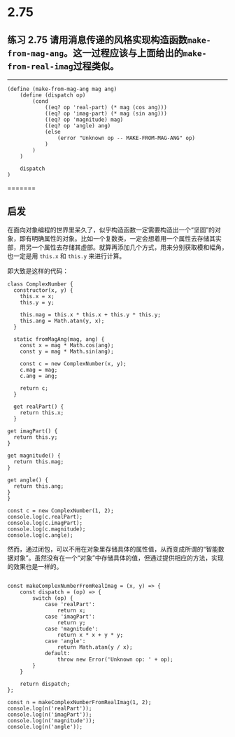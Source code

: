 # 2.75

## 练习 2.75 请用消息传递的风格实现构造函数`make-from-mag-ang`。这一过程应该与上面给出的`make-from-real-imag`过程类似。

---

```eval-scheme
(define (make-from-mag-ang mag ang)
    (define (dispatch op)
        (cond
            ((eq? op 'real-part) (* mag (cos ang)))
            ((eq? op 'imag-part) (* mag (sin ang)))
            ((eq? op 'magnitude) mag)
            ((eq? op 'angle) ang)
            (else
                (error "Unknown op -- MAKE-FROM-MAG-ANG" op)
            )
        )
    )

    dispatch
)
```

=======

## 启发

在面向对象编程的世界里呆久了，似乎构造函数一定需要构造出一个“坚固”的对象，即有明确属性的对象。比如一个复数类，一定会想着用一个属性去存储其实部，用另一个属性去存储其虚部。就算再添加几个方式，用来分别获取模和幅角，也一定是用 `this.x` 和 `this.y` 来进行计算。

即大致是这样的代码：

```eval-js
class ComplexNumber {
  constructor(x, y) {
    this.x = x;
    this.y = y;

    this.mag = this.x * this.x + this.y * this.y;
    this.ang = Math.atan(y, x);
  }

  static fromMagAng(mag, ang) {
    const x = mag * Math.cos(ang);
    const y = mag * Math.sin(ang);

    const c = new ComplexNumber(x, y);
    c.mag = mag;
    c.ang = ang;

    return c;
  }

  get realPart() {
    return this.x;
  }

get imagPart() {
  return this.y;
}

get magnitude() {
  return this.mag;
}

get angle() {
  return this.ang;
}
}

const c = new ComplexNumber(1, 2);
console.log(c.realPart);
console.log(c.imagPart);
console.log(c.magnitude);
console.log(c.angle);
```

然而，通过闭包，可以不用在对象里存储具体的属性值，从而变成所谓的“智能数据对象”。虽然没有在一个“对象”中存储具体的值，但通过提供相应的方法，实现的效果也是一样的。

```eval-js

const makeComplexNumberFromRealImag = (x, y) => {
    const dispatch = (op) => {
        switch (op) {
            case 'realPart':
                return x;
            case 'imagPart':
                return y;
            case 'magnitude':
                return x * x + y * y;
            case 'angle':
                return Math.atan(y / x);
            default: 
                throw new Error('Unknown op: ' + op);
        }
    }

    return dispatch;
};

const n = makeComplexNumberFromRealImag(1, 2);
console.log(n('realPart'));
console.log(n('imagPart'));
console.log(n('magnitude'));
console.log(n('angle'));
```
